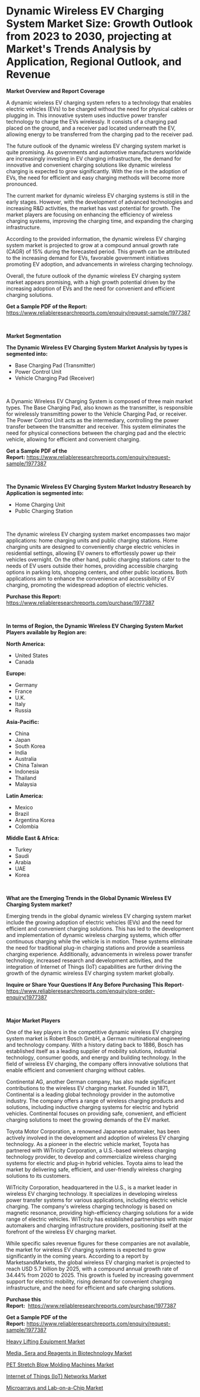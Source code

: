 <p><h1>Dynamic Wireless EV Charging System Market Size: Growth Outlook from 2023 to 2030, projecting at Market's Trends Analysis by Application, Regional Outlook, and Revenue</h1></p><p><strong>Market Overview and Report Coverage</strong></p>
<p><p>A dynamic wireless EV charging system refers to a technology that enables electric vehicles (EVs) to be charged without the need for physical cables or plugging in. This innovative system uses inductive power transfer technology to charge the EVs wirelessly. It consists of a charging pad placed on the ground, and a receiver pad located underneath the EV, allowing energy to be transferred from the charging pad to the receiver pad.</p><p>The future outlook of the dynamic wireless EV charging system market is quite promising. As governments and automotive manufacturers worldwide are increasingly investing in EV charging infrastructure, the demand for innovative and convenient charging solutions like dynamic wireless charging is expected to grow significantly. With the rise in the adoption of EVs, the need for efficient and easy charging methods will become more pronounced.</p><p>The current market for dynamic wireless EV charging systems is still in the early stages. However, with the development of advanced technologies and increasing R&D activities, the market has vast potential for growth. The market players are focusing on enhancing the efficiency of wireless charging systems, improving the charging time, and expanding the charging infrastructure.</p><p>According to the provided information, the dynamic wireless EV charging system market is projected to grow at a compound annual growth rate (CAGR) of 15% during the forecasted period. This growth can be attributed to the increasing demand for EVs, favorable government initiatives promoting EV adoption, and advancements in wireless charging technology.</p><p>Overall, the future outlook of the dynamic wireless EV charging system market appears promising, with a high growth potential driven by the increasing adoption of EVs and the need for convenient and efficient charging solutions.</p></p>
<p><strong>Get a Sample PDF of the Report:</strong> <a href="https://www.reliableresearchreports.com/enquiry/request-sample/1977387">https://www.reliableresearchreports.com/enquiry/request-sample/1977387</a></p>
<p>&nbsp;</p>
<p><strong>Market Segmentation</strong></p>
<p><strong>The Dynamic Wireless EV Charging System Market Analysis by types is segmented into:</strong></p>
<p><ul><li>Base Charging Pad (Transmitter)</li><li>Power Control Unit</li><li>Vehicle Charging Pad (Receiver)</li></ul></p>
<p>&nbsp;</p>
<p><p>A Dynamic Wireless EV Charging System is composed of three main market types. The Base Charging Pad, also known as the transmitter, is responsible for wirelessly transmitting power to the Vehicle Charging Pad, or receiver. The Power Control Unit acts as the intermediary, controlling the power transfer between the transmitter and receiver. This system eliminates the need for physical connections between the charging pad and the electric vehicle, allowing for efficient and convenient charging.</p></p>
<p><strong>Get a Sample PDF of the Report:</strong>&nbsp;<a href="https://www.reliableresearchreports.com/enquiry/request-sample/1977387">https://www.reliableresearchreports.com/enquiry/request-sample/1977387</a></p>
<p>&nbsp;</p>
<p><strong>The Dynamic Wireless EV Charging System Market Industry Research by Application is segmented into:</strong></p>
<p><ul><li>Home Charging Unit</li><li>Public Charging Station</li></ul></p>
<p>&nbsp;</p>
<p><p>The dynamic wireless EV charging system market encompasses two major applications: home charging units and public charging stations. Home charging units are designed to conveniently charge electric vehicles in residential settings, allowing EV owners to effortlessly power up their vehicles overnight. On the other hand, public charging stations cater to the needs of EV users outside their homes, providing accessible charging options in parking lots, shopping centers, and other public locations. Both applications aim to enhance the convenience and accessibility of EV charging, promoting the widespread adoption of electric vehicles.</p></p>
<p><strong>Purchase this Report:</strong>&nbsp; <a href="https://www.reliableresearchreports.com/purchase/1977387">https://www.reliableresearchreports.com/purchase/1977387</a></p>
<p>&nbsp;</p>
<p><strong>In terms of Region, the Dynamic Wireless EV Charging System Market Players available by Region are:</strong></p>
<p>
    <p> <strong> North America: </strong>
        <ul>
            <li>United States</li>
            <li>Canada</li>
        </ul>
        </p> 
    <p> <strong> Europe: </strong>
        <ul>
            <li>Germany</li>
            <li>France</li>
            <li>U.K.</li>
            <li>Italy</li>
            <li>Russia</li>
        </ul>
        </p> 
    <p> <strong> Asia-Pacific: </strong>
        <ul>
            <li>China</li>
            <li>Japan</li>
            <li>South Korea</li>
            <li>India</li>
            <li>Australia</li>
            <li>China Taiwan</li>
            <li>Indonesia</li>
            <li>Thailand</li>
            <li>Malaysia</li>
        </ul>
        </p> 
    <p> <strong> Latin America: </strong>
        <ul>
            <li>Mexico</li>
            <li>Brazil</li>
            <li>Argentina Korea</li>
            <li>Colombia</li>
        </ul>
        </p> 
    <p> <strong> Middle East & Africa: </strong>
        <ul>
            <li>Turkey</li>
            <li>Saudi</li>
            <li>Arabia</li>
            <li>UAE</li>
            <li>Korea</li>
        </ul>
    </p>
    </p>
<p>&nbsp;</p>
<p><strong>What are the Emerging Trends in the Global Dynamic Wireless EV Charging System market?</strong></p>
<p><p>Emerging trends in the global dynamic wireless EV charging system market include the growing adoption of electric vehicles (EVs) and the need for efficient and convenient charging solutions. This has led to the development and implementation of dynamic wireless charging systems, which offer continuous charging while the vehicle is in motion. These systems eliminate the need for traditional plug-in charging stations and provide a seamless charging experience. Additionally, advancements in wireless power transfer technology, increased research and development activities, and the integration of Internet of Things (IoT) capabilities are further driving the growth of the dynamic wireless EV charging system market globally.</p></p>
<p><strong>Inquire or Share Your Questions If Any Before Purchasing This Report</strong>- <a href="https://www.reliableresearchreports.com/enquiry/pre-order-enquiry/1977387">https://www.reliableresearchreports.com/enquiry/pre-order-enquiry/1977387</a></p>
<p>&nbsp;</p>
<p><strong>Major Market Players</strong></p>
<p><p>One of the key players in the competitive dynamic wireless EV charging system market is Robert Bosch GmbH, a German multinational engineering and technology company. With a history dating back to 1886, Bosch has established itself as a leading supplier of mobility solutions, industrial technology, consumer goods, and energy and building technology. In the field of wireless EV charging, the company offers innovative solutions that enable efficient and convenient charging without cables.</p><p>Continental AG, another German company, has also made significant contributions to the wireless EV charging market. Founded in 1871, Continental is a leading global technology provider in the automotive industry. The company offers a range of wireless charging products and solutions, including inductive charging systems for electric and hybrid vehicles. Continental focuses on providing safe, convenient, and efficient charging solutions to meet the growing demands of the EV market.</p><p>Toyota Motor Corporation, a renowned Japanese automaker, has been actively involved in the development and adoption of wireless EV charging technology. As a pioneer in the electric vehicle market, Toyota has partnered with WiTricity Corporation, a U.S.-based wireless charging technology provider, to develop and commercialize wireless charging systems for electric and plug-in hybrid vehicles. Toyota aims to lead the market by delivering safe, efficient, and user-friendly wireless charging solutions to its customers.</p><p>WiTricity Corporation, headquartered in the U.S., is a market leader in wireless EV charging technology. It specializes in developing wireless power transfer systems for various applications, including electric vehicle charging. The company's wireless charging technology is based on magnetic resonance, providing high-efficiency charging solutions for a wide range of electric vehicles. WiTricity has established partnerships with major automakers and charging infrastructure providers, positioning itself at the forefront of the wireless EV charging market.</p><p>While specific sales revenue figures for these companies are not available, the market for wireless EV charging systems is expected to grow significantly in the coming years. According to a report by MarketsandMarkets, the global wireless EV charging market is projected to reach USD 5.7 billion by 2025, with a compound annual growth rate of 34.44% from 2020 to 2025. This growth is fueled by increasing government support for electric mobility, rising demand for convenient charging infrastructure, and the need for efficient and safe charging solutions.</p></p>
<p><strong>Purchase this Report:</strong>&nbsp;&nbsp;<a href="https://www.reliableresearchreports.com/purchase/1977387">https://www.reliableresearchreports.com/purchase/1977387</a></p>
<p></p>
<p><strong>Get a Sample PDF of the Report:</strong>&nbsp;<a href="https://www.reliableresearchreports.com/enquiry/request-sample/1977387">https://www.reliableresearchreports.com/enquiry/request-sample/1977387</a></p>
<p><p><a href="https://medium.com/@annaalexander40/heavy-lifting-equipment-nbsp-market-focuses-on-market-share-size-and-projected-forecast-till-2030-9a05e319ddbe">Heavy Lifting Equipment Market</a></p><p><a href="https://www.linkedin.com/pulse/media-sera-reagents-biotechnology-market-size-2023-2030-x4ttf/">Media, Sera and Reagents in Biotechnology Market</a></p><p><a href="https://medium.com/@patriciaday39/pet-stretch-blow-molding-machines-market-trends-forecast-and-competitive-analysis-to-2030-fc873e80a402">PET Stretch Blow Molding Machines Market</a></p><p><a href="https://www.linkedin.com/pulse/internet-things-iot-networks-market-challenges-opportunities-jmjjf/">Internet of Things (IoT) Networks Market</a></p><p><a href="https://www.linkedin.com/pulse/microarrays-lab-on-a-chip-market-size-share-amp-trends-analysis-uqxmf/">Microarrays and Lab-on-a-Chip Market</a></p></p>